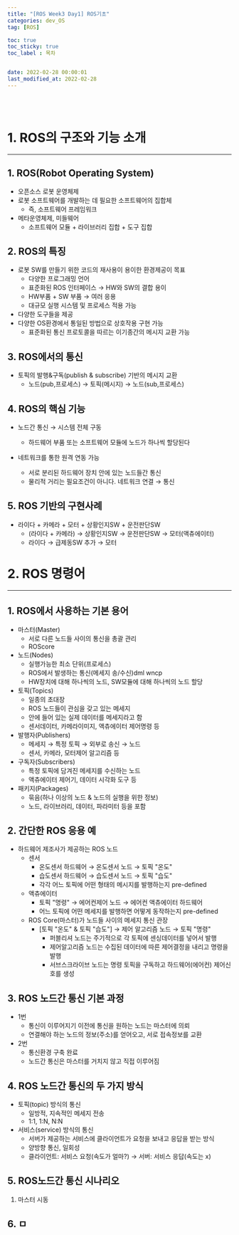 ```yaml
---
title: "[ROS Week3 Day1] ROS기초"
categories: dev_OS
tag: [ROS]

toc: true
toc_sticky: true
toc_label : 목차


date: 2022-02-28 00:00:01
last_modified_at: 2022-02-28
---
```

<br>
<br>

# 1. ROS의 구조와 기능 소개
---
##  1. ROS(Robot Operating System)
* 오픈소스 로봇 운영체제
* 로봇 소프트웨어를 개발하는 데 필요한 소프트웨어의 집합체
    - 즉, 소프트웨어 프레임워크
* 메타운영체제, 미들웨어
    - 소프트웨어 모듈 + 라이브러리 집합 + 도구 집합

## 2. ROS의 특징
* 로봇 SW를 만들기 위한 코드의 재사용이 용이한 환경제공이 목표
    - 다양한 프로그래밍 언어
    - 표준화된 ROS 인터페이스 → HW와 SW의 결합 용이
    - HW부품 + SW 부품 → 여러 응용
    - 대규모 실행 시스템 및 프로세스 적용 가능
* 다양한 도구들을 제공
* 다양한 OS환경에서 통일된 방법으로 상호작용 구현 가능
    - 표준화된 통신 프로토콜을 따르는 이기종간의 메시지 교환 가능

## 3. ROS에서의 통신
* 토픽의 발행&구독(publish & subscribe) 기반의 메시지 교환
    - 노드(pub,프로세스) → 토픽(메시지) → 노드(sub,프로세스)

## 4. ROS의 핵심 기능
* 노드간 통신 → 시스템 전체 구동
    - 하드웨어 부품 또는 소프트웨어 모듈에 노드가 하나씩 할당된다

* 네트워크를 통한 원격 연동 가능
    - 서로 분리된 하드웨어 장치 안에 있는 노드들간 통신
    - 물리적 거리는 필요조건이 아니다. 네트워크 연결 → 통신

## 5. ROS 기반의 구현사례
* 라이다 + 카메라 + 모터 + 상황인지SW + 운전판단SW
    - (라이다 + 카메라) → 상황인지SW → 운전판단SW → 모터(액츄에이터)
    - 라이다 → 급제동SW 추가 → 모터

# 2. ROS 명령어
---
## 1. ROS에서 사용하는 기본 용어
* 마스터(Master)
    - 서로 다른 노드들 사이의 통신을 총괄 관리
    - ROScore
* 노드(Nodes)
    - 실행가능한 최소 단위(프로세스)
    - ROS에서 발생하는 통신(메세지 송/수신)dml wncp
    - HW장치에 대해 하나씩의 노드, SW모듈에 대해 하나씩의 노드 할당
* 토픽(Topics)
    - 일종의 초대장
    - ROS 노드들이 관심을 갖고 있는 메세지
    - 안에 들어 있는 실제 데이터를 메세지라고 함
    - 센서데이터, 카메라이미지, 액츄에이터 제어명령 등
* 발행자(Publishers)
    - 메세지 → 특정 토픽 → 외부로 송신 → 노드
    - 센서, 카메라, 모터제어 알고리즘 등
* 구독자(Subscribers)
    - 특정 토픽에 담겨진 메세지를 수신하는 노드
    - 액츄에이터 제어기, 데이터 시각화 도구 등
* 패키지(Packages)
    - 묶음(하나 이상의 노드 & 노드의 실행을 위한 정보)
    - 노드, 라이브러리, 데이터, 파라미터 등을 포함

## 2. 간단한 ROS 응용 예
* 하드웨어 제조사가 제공하는 ROS 노드
    - 센서
        + 온도센서 하드웨어 → 온도센서 노드 → 토픽 "온도"
        + 습도센서 하드웨어 → 습도센서 노드 → 토픽 "습도"
        + 각각 어느 토픽에 어떤 형태의 메시지를 발행하는지 pre-defined
    - 액츄에이터
        + 토픽 "명령" → 에어컨제어 노드 → 에어컨 액츄에이터 하드웨어
        + 어느 토픽에 어떤 메세지를 발행하면 어떻게 동작하는지 pre-defined
    - ROS Core(마스터)가 노드들 사이의 메세지 통신 관장
        + \[토픽 "온도" & 토픽 "습도"\] → 제어 알고리즘 노드 → 토픽 "명령"
            * 퍼블리셔 노드는 주기적으로 각 토픽에 센싱데이터를 넣어서 발행
            * 제어알고리즘 노드는 수집된 데이터에 따른 제어결정을 내리고 명령을 발행
            * 서브스크라이브 노드는 명령 토픽을 구독하고 하드웨어(에어컨) 제어신호를 생성

## 3. ROS 노드간 통신 기본 과정
* 1번
    - 통신이 이루어지기 이전에 통신을 원하는 노드는 마스터에 의뢰
    - 연결해야 하는 노드의 정보(주소)를 얻어오고, 서로 접속정보를 교환
* 2번
    - 통신환경 구축 완료
    - 노드간 통신은 마스터를 거치지 않고 직접 이루어짐

## 4. ROS 노드간 통신의 두 가지 방식
* 토픽(topic) 방식의 통신
    - 일방적, 지속적인 메세지 전송
    - 1:1, 1:N, N:N
* 서비스(service) 방식의 통신
    - 서버가 제공하는 서비스에 클라이언트가 요청을 보내고 응답을 받는 방식
    - 양방향 통신, 일회성
    - 클라이언트: 서비스 요청(속도가 얼마?) → 서버: 서비스 응답(속도는 x)

## 5. ROS노드간 통신 시나리오
1. 마스터 시동


## 6. ㅁ